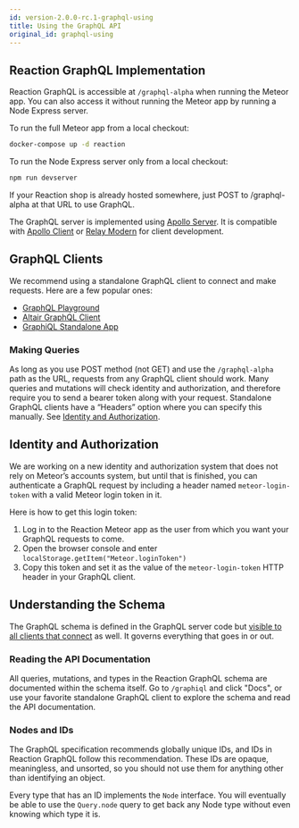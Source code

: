 ```yaml
---
id: version-2.0.0-rc.1-graphql-using
title: Using the GraphQL API
original_id: graphql-using
---
```


## Reaction GraphQL Implementation

Reaction GraphQL is accessible at `/graphql-alpha` when running the Meteor app. You can also access it without running the Meteor app by running a Node Express server.

To run the full Meteor app from a local checkout:

```bash
docker-compose up -d reaction
```

To run the Node Express server only from a local checkout:

```bash
npm run devserver
```

If your Reaction shop is already hosted somewhere, just POST to /graphql-alpha at that URL to use GraphQL.

The GraphQL server is implemented using [Apollo Server](https://www.apollographql.com/docs/apollo-server/). It is compatible with [Apollo Client](https://www.apollographql.com/docs/react/) or [Relay Modern](https://facebook.github.io/relay/) for client development.

## GraphQL Clients

We recommend using a standalone GraphQL client to connect and make requests. Here are a few popular ones:
- [GraphQL Playground](https://github.com/prismagraphql/graphql-playground)
- [Altair GraphQL Client](https://altair.sirmuel.design/)
- [GraphiQL Standalone App](https://github.com/skevy/graphiql-app)

### Making Queries

As long as you use POST method (not GET) and use the `/graphql-alpha` path as the URL, requests from any GraphQL client should work. Many queries and mutations will check identity and authorization, and therefore require you to send a bearer token along with your request. Standalone GraphQL clients have a “Headers” option where you can specify this manually. See [Identity and Authorization](#identity-and-authorization).

## Identity and Authorization

We are working on a new identity and authorization system that does not rely on Meteor’s accounts system, but until that is finished, you can authenticate a GraphQL request by including a header named `meteor-login-token` with a valid Meteor login token in it.

Here is how to get this login token:
1. Log in to the Reaction Meteor app as the user from which you want your GraphQL requests to come.
2. Open the browser console and enter `localStorage.getItem("Meteor.loginToken")`
3. Copy this token and set it as the value of the `meteor-login-token` HTTP header in your GraphQL client.

## Understanding the Schema

The GraphQL schema is defined in the GraphQL server code but [visible to all clients that connect](https://graphql.org/learn/introspection/) as well. It governs everything that goes in or out.

### Reading the API Documentation

All queries, mutations, and types in the Reaction GraphQL schema are documented within the schema itself. Go to `/graphiql` and click "Docs", or use your favorite standalone GraphQL client to explore the schema and read the API documentation.

### Nodes and IDs

The GraphQL specification recommends globally unique IDs, and IDs in Reaction GraphQL follow this recommendation. These IDs are opaque, meaningless, and unsorted, so you should not use them for anything other than identifying an object.

Every type that has an ID implements the `Node` interface. You will eventually be able to use the `Query.node` query to get back any Node type without even knowing which type it is.
